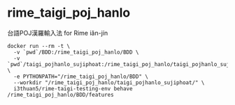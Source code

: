 # rime_taigi_poj_hanlo
台語POJ漢羅輸入法 for Rime iăn-jín

```
docker run --rm -t \
  -v `pwd`/BDD:/rime_taigi_poj_hanlo/BDD \
  -v `pwd`/taigi_pojhanlo_sujiphoat:/rime_taigi_poj_hanlo/taigi_pojhanlo_sujiphoat \
  -e PYTHONPATH="/rime_taigi_poj_hanlo/BDD" \
  --workdir "/rime_taigi_poj_hanlo/taigi_pojhanlo_sujiphoat/" \
  i3thuan5/rime-taigi-testing-env behave /rime_taigi_poj_hanlo/BDD/features
```
